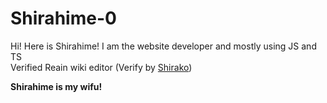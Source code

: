 # Shirahime-0
Hi! Here is Shirahime! I am the website developer and mostly using JS and TS\
Verified Reain wiki editor (Verify by [Shirako](https://github.com/Shirakowo))

**Shirahime is my wifu!**
